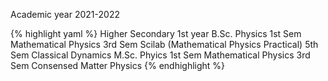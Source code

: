 Academic year 2021-2022

{% highlight yaml %}
Higher Secondary
  1st year
B.Sc. Physics
  1st Sem Mathematical Physics
  3rd Sem Scilab (Mathematical Physics Practical)
  5th Sem Classical Dynamics
M.Sc. Phyics
  1st Sem Mathematical Physics
  3rd Sem Consensed Matter Physics
{% endhighlight %}

